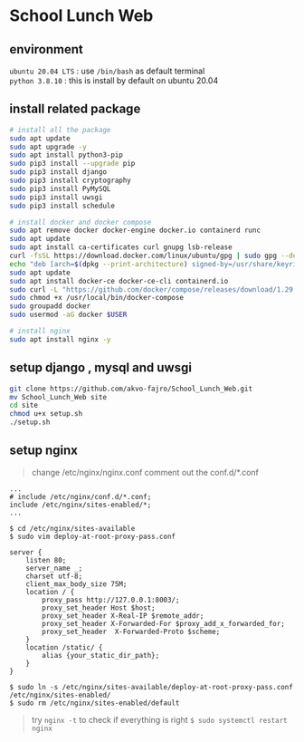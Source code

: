 # School Lunch Web

## environment
`ubuntu 20.04 LTS` : use `/bin/bash` as default terminal  
`python 3.8.10` : this is install by default on ubuntu 20.04  

## install related package
```bash
# install all the package
sudo apt update
sudo apt upgrade -y
sudo apt install python3-pip
sudo pip3 install --upgrade pip
sudo pip3 install django
sudo pip3 install cryptography
sudo pip3 install PyMySQL
sudo pip3 install uwsgi
sudo pip3 install schedule

# install docker and docker compose
sudo apt remove docker docker-engine docker.io containerd runc
sudo apt update
sudo apt install ca-certificates curl gnupg lsb-release
curl -fsSL https://download.docker.com/linux/ubuntu/gpg | sudo gpg --dearmor -o /usr/share/keyrings/docker-archive-keyring.gpg
echo "deb [arch=$(dpkg --print-architecture) signed-by=/usr/share/keyrings/docker-archive-keyring.gpg] https://download.docker.com/linux/ubuntu $(lsb_release -cs) stable" | sudo tee /etc/apt/sources.list.d/docker.list > /dev/null
sudo apt update
sudo apt install docker-ce docker-ce-cli containerd.io
sudo curl -L "https://github.com/docker/compose/releases/download/1.29.2/docker-compose-$(uname -s)-$(uname -m)" -o /usr/local/bin/docker-compose
sudo chmod +x /usr/local/bin/docker-compose
sudo groupadd docker
sudo usermod -aG docker $USER

# install nginx
sudo apt install nginx -y
```

## setup django , mysql and uwsgi
```bash
git clone https://github.com/akvo-fajro/School_Lunch_Web.git
mv School_Lunch_Web site
cd site
chmod u+x setup.sh
./setup.sh
```

## setup nginx
> change /etc/nginx/nginx.conf
> comment out the conf.d/*.conf
```
...
# include /etc/nginx/conf.d/*.conf;
include /etc/nginx/sites-enabled/*;
...
```
`$ cd /etc/nginx/sites-available`  
`$ sudo vim deploy-at-root-proxy-pass.conf`  
```
server {
    listen 80;
    server_name _;
    charset utf-8;
    client_max_body_size 75M;
    location / {
        proxy_pass http://127.0.0.1:8003/;
        proxy_set_header Host $host;
        proxy_set_header X-Real-IP $remote_addr;
        proxy_set_header X-Forwarded-For $proxy_add_x_forwarded_for;
        proxy_set_header  X-Forwarded-Proto $scheme;
    }
    location /static/ {
        alias {your_static_dir_path};
    }
}
```
`$ sudo ln -s /etc/nginx/sites-available/deploy-at-root-proxy-pass.conf /etc/nginx/sites-enabled/`  
`$ sudo rm /etc/nginx/sites-enabled/default`  
> try `nginx -t` to check if everything is right
`$ sudo systemctl restart nginx`  

